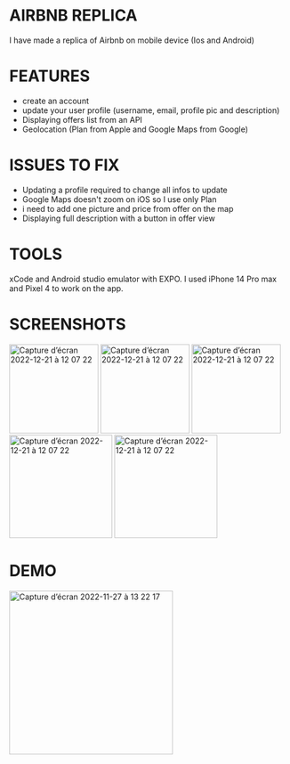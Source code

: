 # AIRBNB REPLICA

I have made a replica of Airbnb on mobile device (Ios and Android)

# FEATURES

- create an account
- update your user profile (username, email, profile pic and description)
- Displaying offers list from an API
- Geolocation (Plan from Apple and Google Maps from Google)

# ISSUES TO FIX

- Updating a profile required to change all infos to update
- Google Maps doesn't zoom on iOS so I use only Plan
- i need to add one picture and price from offer on the map
- Displaying full description with a button in offer view

# TOOLS

xCode and Android studio emulator with EXPO.
I used iPhone 14 Pro max and Pixel 4 to work on the app.

# SCREENSHOTS

<img width="160" alt="Capture d’écran 2022-12-21 à 12 07 22" src="https://user-images.githubusercontent.com/114014511/208911711-1ba09709-725d-4043-b1b1-24bafdc7ebed.png"> <img width="160" alt="Capture d’écran 2022-12-21 à 12 07 22" src="https://user-images.githubusercontent.com/114014511/208911719-a7b84993-8c2b-4f7f-8813-4bd9eb199f2a.png"> <img width="160" alt="Capture d’écran 2022-12-21 à 12 07 22" src="https://user-images.githubusercontent.com/114014511/208911727-19bebfb4-9289-430b-98b6-9355c5bc01d3.png"> <img width="185" alt="Capture d’écran 2022-12-21 à 12 07 22" src="https://user-images.githubusercontent.com/114014511/208911729-149dab22-f810-4339-af37-62ccb5004fbf.png"> <img width="185" alt="Capture d’écran 2022-12-21 à 12 07 22" src="https://user-images.githubusercontent.com/114014511/208911732-e303a174-3978-47a1-b872-8c6738bb3ce8.png">


# DEMO

<img width="294" alt="Capture d’écran 2022-11-27 à 13 22 17" src="https://user-images.githubusercontent.com/114014511/204134989-2f08e701-b80e-4158-922d-25f0c5df6402.png">

